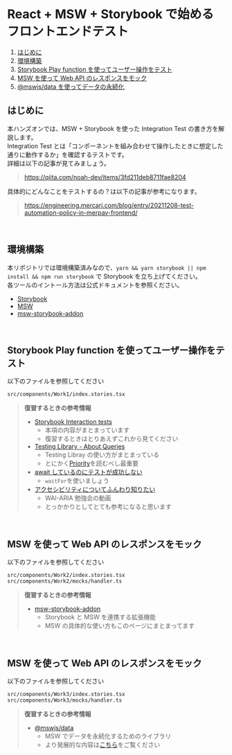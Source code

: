 # React + MSW + Storybook で始めるフロントエンドテスト

1. [はじめに](#intro)
1. [環境構築](#environment)
1. [Storybook Play function を使ってユーザー操作をテスト](#work1)
1. [MSW を使って Web API のレスポンスをモック](#work2)
1. [@mswjs/data を使ってデータの永続化](#work3)

<a id="intro" ></a>

## はじめに

本ハンズオンでは、MSW + Storybook を使った Integration Test の書き方を解説します。<br />
Integration Test とは「コンポーネントを組み合わせて操作したときに想定した通りに動作するか」を確認するテストです。<br />
詳細は以下の記事が見てみましょう。

> https://qiita.com/noah-dev/items/3fd211deb8711fae8204

具体的にどんなことをテストするの？は以下の記事が参考になります。

> https://engineering.mercari.com/blog/entry/20211208-test-automation-policy-in-merpay-frontend/

<br />

<a id="environment" ></a>

## 環境構築

本リポジトリでは環境構築済みなので、`yarn && yarn storybook || npm install && npm run storybook` で Storybook を立ち上げてください。<br />
各ツールのイントール方法は公式ドキュメントを参照ください。

- [Storybook](https://storybook.js.org/docs/react/get-started/install/)
- [MSW](https://mswjs.io/docs/getting-started/install)
- [msw-storybook-addon](https://storybook.js.org/addons/msw-storybook-addon)

<br />

<a id="work1" ></a>

## Storybook Play function を使ってユーザー操作をテスト

以下のファイルを参照してください

```
src/components/Work1/index.stories.tsx
```

> **復習するときの参考情報**
>
> - [Storybook Interaction tests](https://storybook.js.org/docs/react/writing-tests/interaction-testing)
>   - 本項の内容がまとまっています
>   - 復習するときはとりあえずこれから見てください
> - [Testing Library - About Queries](https://testing-library.com/docs/queries/about)
>   - Testing Libray の使い方がまとまっている
>   - とにかく[Priority](https://testing-library.com/docs/queries/about/#priority)を読むべし最重要
> - [await しているのにテストが成功しない](https://testing-library.com/docs/dom-testing-library/api-async/#waitfor)
>   - `waitFor`を使いましょう
> - [アクセシビリティについてふんわり知りたい](https://www.youtube.com/watch?v=ZLL0_W5w1vo&t=782s)
>   - WAI-ARIA 勉強会の動画
>   - とっかかりとしてとても参考になると思います

<br />

<a id="work2" ></a>

## MSW を使って Web API のレスポンスをモック

以下のファイルを参照してください

```
src/components/Work2/index.stories.tsx
src/components/Work2/mocks/handler.ts
```

> **復習するときの参考情報**
>
> - [msw-storybook-addon](https://storybook.js.org/addons/msw-storybook-addon)
>   - Storybook と MSW を連携する拡張機能
>   - MSW の具体的な使い方もこのページにまとまってます

<br />

<a id="work3" ></a>

## MSW を使って Web API のレスポンスをモック

以下のファイルを参照してください

```
src/components/Work3/index.stories.tsx
src/components/Work3/mocks/handler.ts
```

> **復習するときの参考情報**
>
> - [@mswjs/data](https://github.com/mswjs/data)
>   - MSW でデータを永続化するためのライブラリ
>   - より発展的な内容は[こちら](https://zenn.dev/takepepe/articles/msw-data-userflow-testing)をご覧ください
